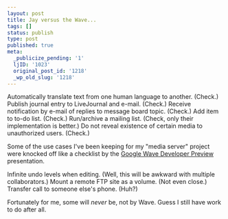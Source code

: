```yaml
---
layout: post
title: Jay versus the Wave...
tags: []
status: publish
type: post
published: true
meta:
  _publicize_pending: '1'
  ljID: '1023'
  original_post_id: '1218'
  _wp_old_slug: '1218'
---
```

Automatically translate text from one human language to another.  (Check.)
Publish journal entry to LiveJournal and e-mail.  (Check.)
Receive notification by e-mail of replies to message board topic.  (Check.)
Add item to to-do list.  (Check.)
Run/archive a mailing list.  (Check, only their implementation is better.)
Do not reveal existence of certain media to unauthorized users.  (Check.)

Some of the use cases I've been keeping for my "media server" project were knocked off like a checklist by the <a href="http://www.youtube.com/watch?v=v_UyVmITiYQ">Google Wave Developer Preview</a> presentation.

Infinite undo levels when editing.  (Well, this will be awkward with multiple collaborators.)
Mount a remote FTP site as a volume.  (Not even close.)
Transfer call to someone else's phone.  (Huh?)

Fortunately for me, some will <em>never</em> be, not by Wave.  Guess I still have work to do after all.
